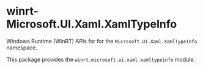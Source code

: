<!-- warning: Please don't edit this file. It was automatically generated. -->

# winrt-Microsoft.UI.Xaml.XamlTypeInfo

Windows Runtime (WinRT) APIs for for the `Microsoft.UI.Xaml.XamlTypeInfo` namespace.

This package provides the `winrt.microsoft.ui.xaml.xamltypeinfo` module.
